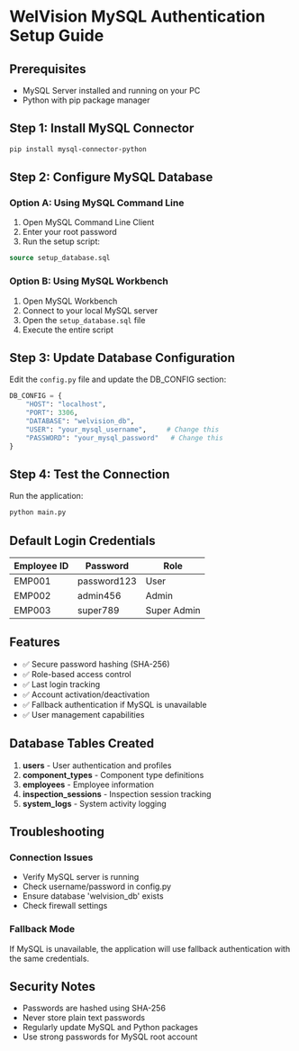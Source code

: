 # WelVision MySQL Authentication Setup Guide

## Prerequisites
- MySQL Server installed and running on your PC
- Python with pip package manager

## Step 1: Install MySQL Connector
```bash
pip install mysql-connector-python
```

## Step 2: Configure MySQL Database

### Option A: Using MySQL Command Line
1. Open MySQL Command Line Client
2. Enter your root password
3. Run the setup script:
```sql
source setup_database.sql
```

### Option B: Using MySQL Workbench
1. Open MySQL Workbench
2. Connect to your local MySQL server
3. Open the `setup_database.sql` file
4. Execute the entire script

## Step 3: Update Database Configuration
Edit the `config.py` file and update the DB_CONFIG section:

```python
DB_CONFIG = {
    "HOST": "localhost",
    "PORT": 3306,
    "DATABASE": "welvision_db",
    "USER": "your_mysql_username",     # Change this
    "PASSWORD": "your_mysql_password"   # Change this
}
```

## Step 4: Test the Connection
Run the application:
```bash
python main.py
```

## Default Login Credentials

| Employee ID | Password    | Role        |
|-------------|-------------|-------------|
| EMP001      | password123 | User        |
| EMP002      | admin456    | Admin       |
| EMP003      | super789    | Super Admin |

## Features
- ✅ Secure password hashing (SHA-256)
- ✅ Role-based access control
- ✅ Last login tracking
- ✅ Account activation/deactivation
- ✅ Fallback authentication if MySQL is unavailable
- ✅ User management capabilities

## Database Tables Created
1. **users** - User authentication and profiles
2. **component_types** - Component type definitions
3. **employees** - Employee information
4. **inspection_sessions** - Inspection session tracking
5. **system_logs** - System activity logging

## Troubleshooting

### Connection Issues
- Verify MySQL server is running
- Check username/password in config.py
- Ensure database 'welvision_db' exists
- Check firewall settings

### Fallback Mode
If MySQL is unavailable, the application will use fallback authentication with the same credentials.

## Security Notes
- Passwords are hashed using SHA-256
- Never store plain text passwords
- Regularly update MySQL and Python packages
- Use strong passwords for MySQL root account 
